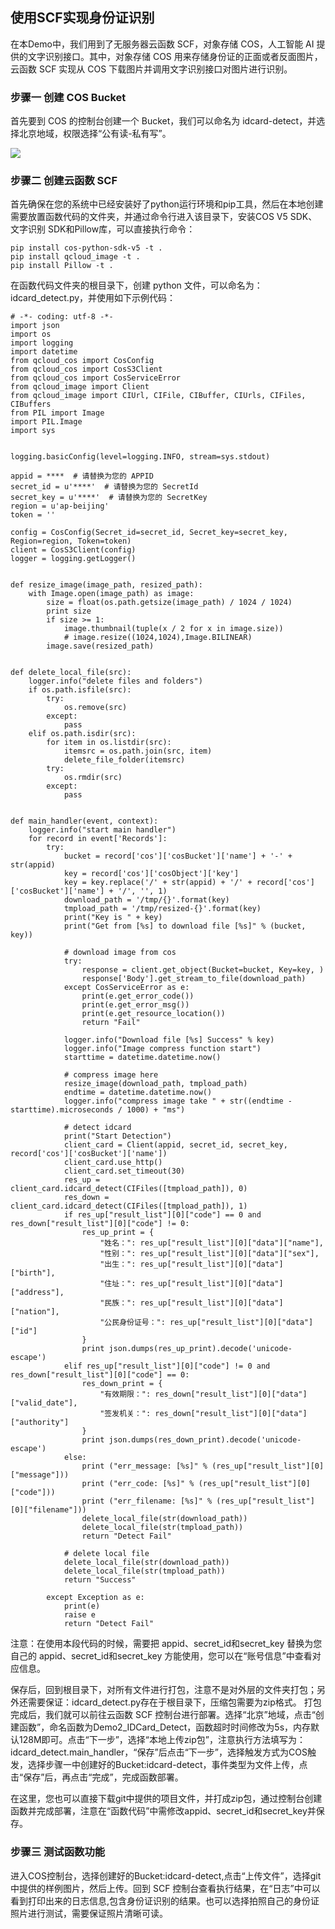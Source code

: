 ## 使用SCF实现身份证识别

在本Demo中，我们用到了无服务器云函数 SCF，对象存储 COS，人工智能 AI 提供的文字识别接口。其中，对象存储 COS 用来存储身份证的正面或者反面图片，云函数 SCF 实现从 COS 下载图片并调用文字识别接口对图片进行识别。


### 步骤一 创建 COS Bucket

首先要到 COS 的控制台创建一个 Bucket，我们可以命名为 idcard-detect，并选择北京地域，权限选择“公有读-私有写”。

![](https://main.qcloudimg.com/raw/beaf1a334c2a0944cb55a8900c4d2ab4.png)

### 步骤二 创建云函数 SCF

首先确保在您的系统中已经安装好了python运行环境和pip工具，然后在本地创建需要放置函数代码的文件夹，并通过命令行进入该目录下，安装COS V5 SDK、文字识别 SDK和Pillow库，可以直接执行命令：
```
pip install cos-python-sdk-v5 -t .
pip install qcloud_image -t .
pip install Pillow -t .
```
在函数代码文件夹的根目录下，创建 python 文件，可以命名为：idcard_detect.py，并使用如下示例代码：
```
# -*- coding: utf-8 -*-
import json
import os
import logging
import datetime
from qcloud_cos import CosConfig
from qcloud_cos import CosS3Client
from qcloud_cos import CosServiceError
from qcloud_image import Client
from qcloud_image import CIUrl, CIFile, CIBuffer, CIUrls, CIFiles, CIBuffers
from PIL import Image
import PIL.Image
import sys


logging.basicConfig(level=logging.INFO, stream=sys.stdout)

appid = ****  # 请替换为您的 APPID
secret_id = u'****'  # 请替换为您的 SecretId
secret_key = u'****'  # 请替换为您的 SecretKey
region = u'ap-beijing'
token = ''

config = CosConfig(Secret_id=secret_id, Secret_key=secret_key, Region=region, Token=token)
client = CosS3Client(config)
logger = logging.getLogger()


def resize_image(image_path, resized_path):
    with Image.open(image_path) as image:
        size = float(os.path.getsize(image_path) / 1024 / 1024)
        print size
        if size >= 1:
            image.thumbnail(tuple(x / 2 for x in image.size))
            # image.resize((1024,1024),Image.BILINEAR)
        image.save(resized_path)


def delete_local_file(src):
    logger.info("delete files and folders")
    if os.path.isfile(src):
        try:
            os.remove(src)
        except:
            pass
    elif os.path.isdir(src):
        for item in os.listdir(src):
            itemsrc = os.path.join(src, item)
            delete_file_folder(itemsrc)
        try:
            os.rmdir(src)
        except:
            pass


def main_handler(event, context):
    logger.info("start main handler")
    for record in event['Records']:
        try:
            bucket = record['cos']['cosBucket']['name'] + '-' + str(appid)
            key = record['cos']['cosObject']['key']
            key = key.replace('/' + str(appid) + '/' + record['cos']['cosBucket']['name'] + '/', '', 1)
            download_path = '/tmp/{}'.format(key)
            tmpload_path = '/tmp/resized-{}'.format(key)
            print("Key is " + key)
            print("Get from [%s] to download file [%s]" % (bucket, key))

            # download image from cos
            try:
                response = client.get_object(Bucket=bucket, Key=key, )
                response['Body'].get_stream_to_file(download_path)
            except CosServiceError as e:
                print(e.get_error_code())
                print(e.get_error_msg())
                print(e.get_resource_location())
                return "Fail"

            logger.info("Download file [%s] Success" % key)
            logger.info("Image compress function start")
            starttime = datetime.datetime.now()

            # compress image here
            resize_image(download_path, tmpload_path)
            endtime = datetime.datetime.now()
            logger.info("compress image take " + str((endtime - starttime).microseconds / 1000) + "ms")

            # detect idcard
            print("Start Detection")
            client_card = Client(appid, secret_id, secret_key, record['cos']['cosBucket']['name'])
            client_card.use_http()
            client_card.set_timeout(30)
            res_up = client_card.idcard_detect(CIFiles([tmpload_path]), 0)
            res_down = client_card.idcard_detect(CIFiles([tmpload_path]), 1)
            if res_up["result_list"][0]["code"] == 0 and res_down["result_list"][0]["code"] != 0:
                res_up_print = {
                    "姓名：": res_up["result_list"][0]["data"]["name"],
                    "性别：": res_up["result_list"][0]["data"]["sex"],
                    "出生：": res_up["result_list"][0]["data"]["birth"],
                    "住址：": res_up["result_list"][0]["data"]["address"],
                    "民族：": res_up["result_list"][0]["data"]["nation"],
                    "公民身份证号：": res_up["result_list"][0]["data"]["id"]
                }
                print json.dumps(res_up_print).decode('unicode-escape')
            elif res_up["result_list"][0]["code"] != 0 and res_down["result_list"][0]["code"] == 0:
                res_down_print = {
                    "有效期限：": res_down["result_list"][0]["data"]["valid_date"],
                    "签发机关：": res_down["result_list"][0]["data"]["authority"]
                }
                print json.dumps(res_down_print).decode('unicode-escape')
            else:
                print ("err_message: [%s]" % (res_up["result_list"][0]["message"]))
                print ("err_code: [%s]" % (res_up["result_list"][0]["code"]))
                print ("err_filename: [%s]" % (res_up["result_list"][0]["filename"]))
                delete_local_file(str(download_path))
                delete_local_file(str(tmpload_path))
                return "Detect Fail"

            # delete local file
            delete_local_file(str(download_path))
            delete_local_file(str(tmpload_path))
            return "Success"

        except Exception as e:
            print(e)
            raise e
            return "Detect Fail"
```
注意：在使用本段代码的时候，需要把 appid、secret_id和secret_key 替换为您自己的 appid、secret_id和secret_key 方能使用，您可以在“账号信息”中查看对应信息。

保存后，回到根目录下，对所有文件进行打包，注意不是对外层的文件夹打包；另外还需要保证：idcard_detect.py存在于根目录下，压缩包需要为zip格式。
打包完成后，我们就可以前往云函数 SCF 控制台进行部署。选择“北京”地域，点击“创建函数”，命名函数为Demo2_IDCard_Detect，函数超时时间修改为5s，内存默认128M即可。点击“下一步”，选择“本地上传zip包”，注意执行方法填写为：idcard_detect.main_handler，“保存”后点击“下一步”，选择触发方式为COS触发，选择步骤一中创建好的Bucket:idcard-detect，事件类型为文件上传，点击“保存”后，再点击“完成”，完成函数部署。

在这里，您也可以直接下载git中提供的项目文件，并打成zip包，通过控制台创建函数并完成部署，注意在“函数代码”中需修改appid、secret_id和secret_key并保存。

### 步骤三 测试函数功能
进入COS控制台，选择创建好的Bucket:idcard-detect,点击“上传文件”，选择git中提供的样例图片，然后上传。回到 SCF 控制台查看执行结果，在“日志”中可以看到打印出来的日志信息,包含身份证识别的结果。也可以选择拍照自己的身份证照片进行测试，需要保证照片清晰可读。

